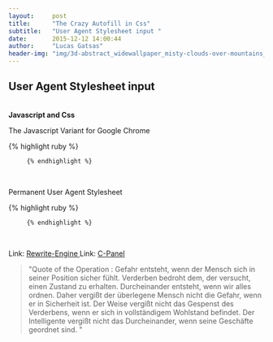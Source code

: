 ```yaml
---
layout:     post
title:      "The Crazy Autofill in Css"
subtitle:   "User Agent Stylesheet input "
date:       2015-12-12 14:00:44
author:     "Lucas Gatsas"
header-img: "img/3d-abstract_widewallpaper_misty-clouds-over-mountains_57245.jpg"
---
```


<h2 class="section-heading">User Agent Stylesheet input 
</h2>

<br>
<strong>Javascript and Css  </strong>


The Javascript Variant for Google Chrome 



{% highlight ruby %}




<script>
if (navigator.userAgent.toLowerCase().indexOf("chrome") >= 0) {
  $(window).load(function(){
    $('input:-webkit-autofill').each(function(){
      var text = $(this).val();
      var name = $(this).attr('name');
      $(this).after(this.outerHTML).remove();
      $('input[name=' + name + ']').val(text);
    });
  });
}


</script>

         {% endhighlight %}






<br>



Permanent User Agent Stylesheet  

{% highlight ruby %}


<style>


input[type="checkbox"] {
 -webkit-appearance: checkbox;
 #if !(defined(WTF_PLATFORM_IOS) && WTF_PLATFORM_IOS)
box-sizing: border-box;
 #else
     border-radius: 5px;
     width: 16px;
     height: 16px;
     padding: 0px;
     /* We want to be as close to background:transparent as possible without actually being transparent */
     background-color: rgba(255, 255, 255, 0.01);

 #endif
}
 
#if defined(WTF_PLATFORM_IOS) && WTF_PLATFORM_IOS
input[type="radio"] {
     -webkit-appearance: radio;
     border-radius: 8px;
     width: 16px;
     height: 16px;
     padding: 0px;
     /* We want to be as close to background:transparent as possible without actually being transparent */
    background-color: rgba(255, 255, 255, 0);
    color: white;
 }
 
 input:matches([type="checkbox"], [type="radio"]):checked {
     background: rgba(0, 0, 0, 0.8);
     border-color: rgba(255, 255, 255, 0.0);
}

 input:matches([type="checkbox"], [type="radio"]):checked:disabled {
     opacity: 0.4;
     background: white;
 }
input:-webkit-autofill, textarea:-webkit-autofill, select:-webkit-autofill {
    background-color: rgba(255, 255, 255, 0);
    background-image: rgba(255, 255, 255, 0);
    color: rgb(0, 0, 0);
}
input:-webkit-autofill, textarea:-webkit-autofill, select:-webkit-autofill  {
    background: rgba(255, 255, 255, 0);
    background-image: rgba(255, 255, 255, 0);

}
/* Change the white to any color ;) */

input#loginEmail {
    background: none;
}

input:-webkit-autofill, textarea:-webkit-autofill, select:-webkit-autofill  {
  -webkit-box-shadow: 0 0 0px 1000px rgba(255, 255, 255, 0) inset;
  -webkit-autofill: rgba(255, 255, 255, 0) inset;
}


input:-webkit-autofill, textarea:-webkit-autofill, select:-webkit-autofill {
  -webkit-box-shadow: 0 0 0px 1000px rgba(255, 255, 255, 0) inset;
  -webkit-autofill: rgba(255, 255, 255, 0) inset;
    background: rgba(255, 255, 255, 0);
    background-image: rgba(255, 255, 255, 0);
    background-color: rgba(255, 255, 255, 0);


}


input:-webkit-autofill,
input:-webkit-autofill:hover,
input:-webkit-autofill:focus,
input:-webkit-autofill:active {
    transition: background-color 5000s ease-in-out 0s;
    -webkit-text-fill-color: #fff;

}

</style>


         {% endhighlight %}



<br>






Link: <a href="https://de.wikipedia.org/wiki/Rewrite-Engine" target="_blank"> Rewrite-Engine </a> 
Link: <a href="https://de.wikipedia.org/wiki/CPanel" target="_blank"> C-Panel </a> 




<blockquote>
"Quote of the Operation : Gefahr entsteht, wenn der Mensch sich in seiner Position sicher fühlt. Verderben bedroht dem, der versucht, einen Zustand zu erhalten. Durcheinander entsteht, wenn wir alles ordnen. Daher vergißt der überlegene Mensch nicht die Gefahr, wenn er in Sicherheit ist. Der Weise vergißt nicht das Gespenst des Verderbens, wenn er sich in vollständigem Wohlstand befindet. Der Intelligente vergißt nicht das Durcheinander, wenn seine Geschäfte geordnet sind. 
"
</blockquote>

